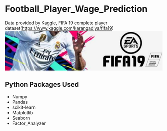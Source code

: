 # Football_Player_Wage_Prediction
Data provided by Kaggle, FIFA 19 complete player dataset(https://www.kaggle.com/karangadiya/fifa19)
![alt text](https://github.com/yueeeeeee87/Football_Player_Wage_Prediction/blob/main/football%20player.jpg?raw=true)

## Python Packages Used
* Numpy
* Pandas
* scikit-learn
* Matplotlib
* Seaborn
* Factor_Analyzer

